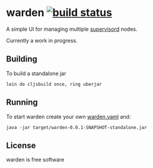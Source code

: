 # warden [![build status](https://travis-ci.org/eggsby/warden.png)](https://travis-ci.org/eggsby/warden)

A simple UI for managing multiple [supervisord](http://supervisord.org) nodes.

Currently a work in progress.

## Building

To build a standalone jar

    lein do cljsbuild once, ring uberjar

## Running

To start warden create your own [warden.yaml](https://github.com/eggsby/warden/blob/master/example.warden.yaml) and:

    java -jar target/warden-0.0.1-SNAPSHOT-standalone.jar

## License

warden is free software
